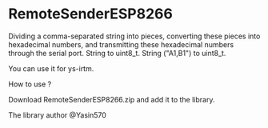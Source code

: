 # RemoteSenderESP8266 
Dividing a comma-separated string into pieces, converting these pieces into hexadecimal numbers, and transmitting these hexadecimal numbers through the serial port.  String to uint8_t.   String ("A1,B1") to uint8_t.


You can use it for ys-irtm.



How to use ?

Download RemoteSenderESP8266.zip and add it to the library.

The library author @Yasin570



